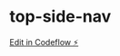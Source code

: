 # top-side-nav

[Edit in Codeflow ⚡️](https://stackblitz.com/~/github.com/Manikandanatrayan/top-side-nav)